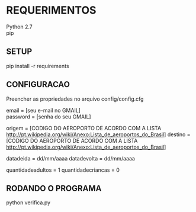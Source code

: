 # REQUERIMENTOS #

Python 2.7  
pip  

## SETUP ##

pip install -r requirements


## CONFIGURACAO ##

Preencher as propriedades no arquivo config/config.cfg  

email = [seu e-mail no GMAIL]  
password = [senha do seu GMAIL]  

origem = [CODIGO DO AEROPORTO DE ACORDO COM A LISTA http://pt.wikipedia.org/wiki/Anexo:Lista_de_aeroportos_do_Brasil]
destino = [CODIGO DO AEROPORTO DE ACORDO COM A LISTA http://pt.wikipedia.org/wiki/Anexo:Lista_de_aeroportos_do_Brasil]

datadeida = dd/mm/aaaa
datadevolta = dd/mm/aaaa

quantidadeadultos = 1
quantidadecriancas = 0

## RODANDO O PROGRAMA ##

python verifica.py